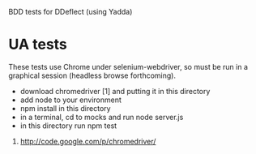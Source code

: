 
BDD tests for DDeflect (using Yadda)

# UA tests

These tests use Chrome under selenium-webdriver, so must be run in a graphical session (headless browse forthcoming).

* download chromedriver [1] and putting it in this directory  
* add node to your environment
* npm install in this directory
* in a terminal, cd to mocks and run node server.js
* in this directory run npm test

1. http://code.google.com/p/chromedriver/
